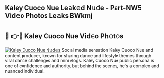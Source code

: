 ## Kaley Cuoco Nue Le𝚊k𝚎d N𝚞𝚍e - Part-NW5 Vid𝚎o Photos Le𝚊ks BWkmj

# <h2><a href="http://fb769o.evod.top/?m=Kaley+Cuoco+Nue">🔗 👉🔴 Kaley Cuoco Nue Vid𝚎o Ph𝚘t𝚘s</a></h2>

[![Kaley Cuoco Nue N𝚞d𝚎s](https://i.imgur.com/8V9OHl7.gif)](http://fb769o.evod.top/?m=Kaley+Cuoco+Nue)
Social media sensation Kaley Cuoco Nue and content producer, known for sharing dance and lifestyle themes through viral dance challenges and mini vlogs. Kaley Cuoco Nue public persona is one of confidence and authority, but behind the scenes, he's a complex and nuanced individual. 
